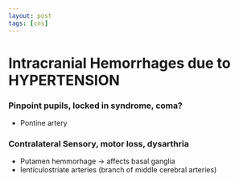 ```yaml
---
layout: post
tags: [cns]
---
```


# Intracranial Hemorrhages due to HYPERTENSION

### Pinpoint pupils, locked in syndrome, coma? 

- Pontine artery

### Contralateral Sensory, motor loss, dysarthria

- Putamen hemmorhage -> affects basal ganglia
- lenticulostriate arteries (branch of middle cerebral arteries)


